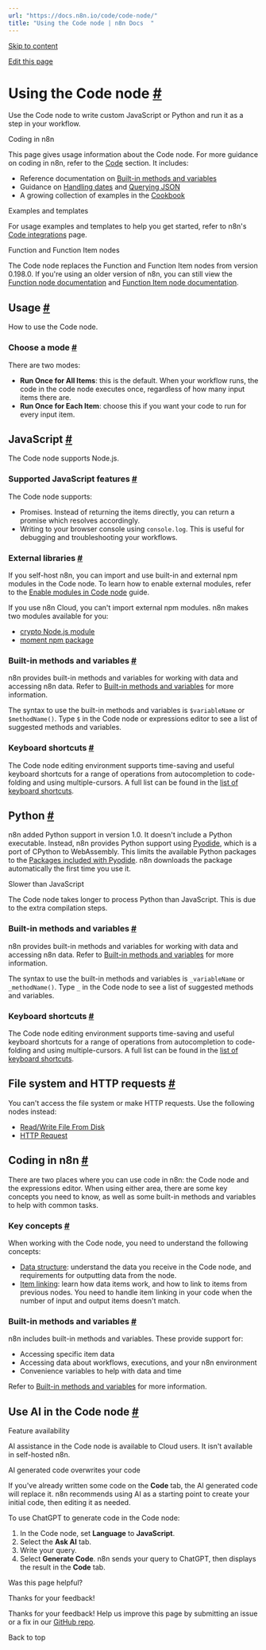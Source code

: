 ```yaml
---
url: "https://docs.n8n.io/code/code-node/"
title: "Using the Code node | n8n Docs  "
---
```


[Skip to content](https://docs.n8n.io/code/code-node/#using-the-code-node)

[Edit this page](https://github.com/n8n-io/n8n-docs/edit/main/docs/code/code-node.md "Edit this page")

# Using the Code node [\#](https://docs.n8n.io/code/code-node/\#using-the-code-node "Permanent link")

Use the Code node to write custom JavaScript or Python and run it as a step in your workflow.

Coding in n8n

This page gives usage information about the Code node. For more guidance on coding in n8n, refer to the [Code](https://docs.n8n.io/code/) section. It includes:

- Reference documentation on [Built-in methods and variables](https://docs.n8n.io/code/builtin/overview/)
- Guidance on [Handling dates](https://docs.n8n.io/code/cookbook/luxon/) and [Querying JSON](https://docs.n8n.io/code/cookbook/jmespath/)
- A growing collection of examples in the [Cookbook](https://docs.n8n.io/code/cookbook/code-node/)

Examples and templates

For usage examples and templates to help you get started, refer to n8n's [Code integrations](https://n8n.io/integrations/code/) page.

Function and Function Item nodes

The Code node replaces the Function and Function Item nodes from version 0.198.0. If you're using an older version of n8n, you can still view the [Function node documentation](https://github.com/n8n-io/n8n-docs/blob/67935ad2528e2e30d7984ea917e4af2910a096ec/docs/integrations/builtin/core-nodes/n8n-nodes-base.function.md) and [Function Item node documentation](https://github.com/n8n-io/n8n-docs/blob/67935ad2528e2e30d7984ea917e4af2910a096ec/docs/integrations/builtin/core-nodes/n8n-nodes-base.functionItem.md).

## Usage [\#](https://docs.n8n.io/code/code-node/\#usage "Permanent link")

How to use the Code node.

### Choose a mode [\#](https://docs.n8n.io/code/code-node/\#choose-a-mode "Permanent link")

There are two modes:

- **Run Once for All Items**: this is the default. When your workflow runs, the code in the code node executes once, regardless of how many input items there are.
- **Run Once for Each Item**: choose this if you want your code to run for every input item.

## JavaScript [\#](https://docs.n8n.io/code/code-node/\#javascript "Permanent link")

The Code node supports Node.js.

### Supported JavaScript features [\#](https://docs.n8n.io/code/code-node/\#supported-javascript-features "Permanent link")

The Code node supports:

- Promises. Instead of returning the items directly, you can return a promise which resolves accordingly.
- Writing to your browser console using `console.log`. This is useful for debugging and troubleshooting your workflows.

### External libraries [\#](https://docs.n8n.io/code/code-node/\#external-libraries "Permanent link")

If you self-host n8n, you can import and use built-in and external npm modules in the Code node. To learn how to enable external modules, refer to the [Enable modules in Code node](https://docs.n8n.io/hosting/configuration/configuration-examples/modules-in-code-node/) guide.

If you use n8n Cloud, you can't import external npm modules. n8n makes two modules available for you:

- [crypto Node.js module](https://nodejs.org/docs/latest-v18.x/api/crypto.html)
- [moment npm package](https://www.npmjs.com/package/moment)

### Built-in methods and variables [\#](https://docs.n8n.io/code/code-node/\#built-in-methods-and-variables "Permanent link")

n8n provides built-in methods and variables for working with data and accessing n8n data. Refer to [Built-in methods and variables](https://docs.n8n.io/code/builtin/overview/) for more information.

The syntax to use the built-in methods and variables is `$variableName` or `$methodName()`. Type `$` in the Code node or expressions editor to see a list of suggested methods and variables.

### Keyboard shortcuts [\#](https://docs.n8n.io/code/code-node/\#keyboard-shortcuts "Permanent link")

The Code node editing environment supports time-saving and useful keyboard shortcuts for a range of operations from autocompletion to code-folding and using multiple-cursors. A full list can be found in the [list of keyboard shortcuts](https://docs.n8n.io/integrations/builtin/core-nodes/n8n-nodes-base.code/keyboard-shortcuts/).

## Python [\#](https://docs.n8n.io/code/code-node/\#python "Permanent link")

n8n added Python support in version 1.0. It doesn't include a Python executable. Instead, n8n provides Python support using [Pyodide](https://pyodide.org/en/stable/), which is a port of CPython to WebAssembly. This limits the available Python packages to the [Packages included with Pyodide](https://pyodide.org/en/stable/usage/packages-in-pyodide.html#packages-in-pyodide). n8n downloads the package automatically the first time you use it.

Slower than JavaScript

The Code node takes longer to process Python than JavaScript. This is due to the extra compilation steps.

### Built-in methods and variables [\#](https://docs.n8n.io/code/code-node/\#built-in-methods-and-variables_1 "Permanent link")

n8n provides built-in methods and variables for working with data and accessing n8n data. Refer to [Built-in methods and variables](https://docs.n8n.io/code/builtin/overview/) for more information.

The syntax to use the built-in methods and variables is `_variableName` or `_methodName()`. Type `_` in the Code node to see a list of suggested methods and variables.

### Keyboard shortcuts [\#](https://docs.n8n.io/code/code-node/\#keyboard-shortcuts_1 "Permanent link")

The Code node editing environment supports time-saving and useful keyboard shortcuts for a range of operations from autocompletion to code-folding and using multiple-cursors. A full list can be found in the [list of keyboard shortcuts](https://docs.n8n.io/integrations/builtin/core-nodes/n8n-nodes-base.code/keyboard-shortcuts/).

## File system and HTTP requests [\#](https://docs.n8n.io/code/code-node/\#file-system-and-http-requests "Permanent link")

You can't access the file system or make HTTP requests. Use the following nodes instead:

- [Read/Write File From Disk](https://docs.n8n.io/integrations/builtin/core-nodes/n8n-nodes-base.readwritefile/)
- [HTTP Request](https://docs.n8n.io/integrations/builtin/core-nodes/n8n-nodes-base.httprequest/)

## Coding in n8n [\#](https://docs.n8n.io/code/code-node/\#coding-in-n8n "Permanent link")

There are two places where you can use code in n8n: the Code node and the expressions editor. When using either area, there are some key concepts you need to know, as well as some built-in methods and variables to help with common tasks.

### Key concepts [\#](https://docs.n8n.io/code/code-node/\#key-concepts "Permanent link")

When working with the Code node, you need to understand the following concepts:

- [Data structure](https://docs.n8n.io/data/data-structure/): understand the data you receive in the Code node, and requirements for outputting data from the node.
- [Item linking](https://docs.n8n.io/data/data-mapping/data-item-linking/): learn how data items work, and how to link to items from previous nodes. You need to handle item linking in your code when the number of input and output items doesn't match.

### Built-in methods and variables [\#](https://docs.n8n.io/code/code-node/\#built-in-methods-and-variables_2 "Permanent link")

n8n includes built-in methods and variables. These provide support for:

- Accessing specific item data
- Accessing data about workflows, executions, and your n8n environment
- Convenience variables to help with data and time

Refer to [Built-in methods and variables](https://docs.n8n.io/code/builtin/overview/) for more information.

## Use AI in the Code node [\#](https://docs.n8n.io/code/code-node/\#use-ai-in-the-code-node "Permanent link")

Feature availability

AI assistance in the Code node is available to Cloud users. It isn't available in self-hosted n8n.

AI generated code overwrites your code

If you've already written some code on the **Code** tab, the AI generated code will replace it. n8n recommends using AI as a starting point to create your initial code, then editing it as needed.

To use ChatGPT to generate code in the Code node:

1. In the Code node, set **Language** to **JavaScript**.
2. Select the **Ask AI** tab.
3. Write your query.
4. Select **Generate Code**. n8n sends your query to ChatGPT, then displays the result in the **Code** tab.

Was this page helpful?






Thanks for your feedback!






Thanks for your feedback! Help us improve this page by submitting an issue or a fix in our [GitHub repo](https://github.com/n8n-io/n8n-docs).


Back to top